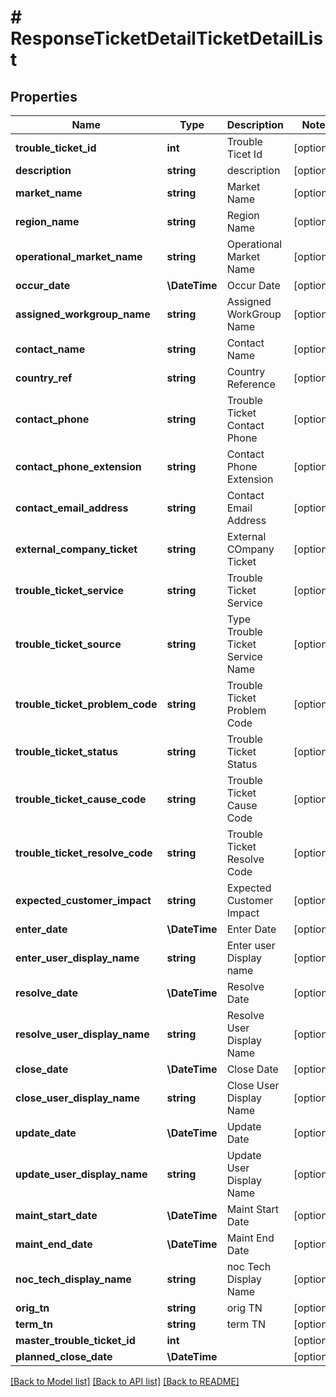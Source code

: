 # # ResponseTicketDetailTicketDetailList

## Properties

Name | Type | Description | Notes
------------ | ------------- | ------------- | -------------
**trouble_ticket_id** | **int** | Trouble Ticet Id | [optional]
**description** | **string** | description | [optional]
**market_name** | **string** | Market Name | [optional]
**region_name** | **string** | Region Name | [optional]
**operational_market_name** | **string** | Operational Market Name | [optional]
**occur_date** | **\DateTime** | Occur Date | [optional]
**assigned_workgroup_name** | **string** | Assigned WorkGroup Name | [optional]
**contact_name** | **string** | Contact Name | [optional]
**country_ref** | **string** | Country Reference | [optional]
**contact_phone** | **string** | Trouble Ticket Contact Phone | [optional]
**contact_phone_extension** | **string** | Contact Phone Extension | [optional]
**contact_email_address** | **string** | Contact Email Address | [optional]
**external_company_ticket** | **string** | External COmpany Ticket | [optional]
**trouble_ticket_service** | **string** | Trouble Ticket Service | [optional]
**trouble_ticket_source** | **string** | Type Trouble Ticket Service Name | [optional]
**trouble_ticket_problem_code** | **string** | Trouble Ticket Problem Code | [optional]
**trouble_ticket_status** | **string** | Trouble Ticket Status | [optional]
**trouble_ticket_cause_code** | **string** | Trouble Ticket Cause Code | [optional]
**trouble_ticket_resolve_code** | **string** | Trouble Ticket Resolve Code | [optional]
**expected_customer_impact** | **string** | Expected Customer Impact | [optional]
**enter_date** | **\DateTime** | Enter Date | [optional]
**enter_user_display_name** | **string** | Enter user Display name | [optional]
**resolve_date** | **\DateTime** | Resolve Date | [optional]
**resolve_user_display_name** | **string** | Resolve User Display Name | [optional]
**close_date** | **\DateTime** | Close Date | [optional]
**close_user_display_name** | **string** | Close User Display Name | [optional]
**update_date** | **\DateTime** | Update Date | [optional]
**update_user_display_name** | **string** | Update User Display Name | [optional]
**maint_start_date** | **\DateTime** | Maint Start Date | [optional]
**maint_end_date** | **\DateTime** | Maint End Date | [optional]
**noc_tech_display_name** | **string** | noc Tech Display Name | [optional]
**orig_tn** | **string** | orig TN | [optional]
**term_tn** | **string** | term TN | [optional]
**master_trouble_ticket_id** | **int** |  | [optional]
**planned_close_date** | **\DateTime** |  | [optional]

[[Back to Model list]](../../README.md#models) [[Back to API list]](../../README.md#endpoints) [[Back to README]](../../README.md)
